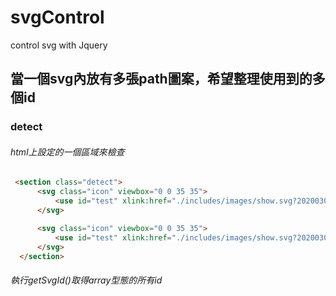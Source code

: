 # svgControl
control svg with Jquery 
## 當一個svg內放有多張path圖案，希望整理使用到的多個id
### detect
###### html上設定的一個區域來檢查
```html
 <section class="detect">
      <svg class="icon" viewbox="0 0 35 35">
          <use id="test" xlink:href="./includes/images/show.svg?20200302#Coke"></use>
      </svg>

      <svg class="icon" viewbox="0 0 35 35">
          <use id="test" xlink:href="./includes/images/show.svg?20200302#Juice"></use>
      </svg>
  </section>
```
###### 執行getSvgId()取得array型態的所有id
